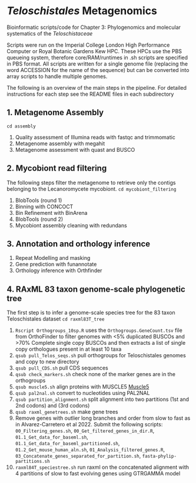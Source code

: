 # *Teloschistales* Metagenomics
Bioinformatic scripts/code for Chapter 3: Phylogenomics and molecular systematics of the _Teloschistaceae_

Scripts were run on the Imperial College London High Performance Computer or Royal Botanic Gardens Kew HPC. These HPCs use the PBS queueing system, therefore core/RAM/runtimes in .sh scripts are specified in PBS format. All scripts are written for a single genome file (replacing the word ACCESSION for the name of the sequence) but can be converted into array scripts to handle multiple genomes.

The following is an overview of the main steps in the pipeline. For detailed instructions for each step see the README files in each subdirectory

## 1. Metagenome Assembly
`cd assembly`
1. Quality assessment of Illumina reads with fastqc and trimmomatic
2. Metagenome assembly with megahit
3. Metagenome assessment with quast and BUSCO

## 2. Mycobiont read filtering
The following steps filter the metagenome to retrieve only the contigs belonging to the Lecanoromycete mycobiont.
`cd mycobiont_filtering`
1. BlobTools (round 1)
2. Binning with CONCOCT
3. Bin Refinement with BinArena
4. BlobTools (round 2)
5. Mycobiont assembly cleaning with redundans

## 3. Annotation and orthology inference
1. Repeat Modelling and masking
2. Gene prediction with funannotate
3. Orthology inference with Orthfinder

## 4. RAxML 83 taxon genome-scale phylogenetic tree
The first step is to infer a genome-scale species tree for the 83 taxon Teloschistales dataset
`cd raxml83T_tree`
1. `Rscript Orthogroups_10sp.R` uses the `Orthogroups.GeneCount.tsv` file from OrthoFinder to filter genomes with <5% duplicated BUSCOs and >70% Complete single copy BUSCOs and then extracts a list of single copy orthologues present in at least 10 taxa
2. `qsub pull_Telos_seqs.sh` pull orthogroups for Teloschistales genomes and copy to new directory
3. `qsub pull_CDS.sh` pull CDS sequences
4. `qsub check_markers.sh` check none of the marker genes are in the orthogroups
5. `qsub muscle5.sh` align proteins with MUSCLE5 [Muscle5]([https://mafft.cbrc.jp/alignment/software/](https://github.com/rcedgar/muscle))
6. `qsub pal2nal.sh` convert to nucleotides using PAL2NAL
7. `qsub partition_alignment.sh` split alignment into two partitions (1st and 2nd codons) and (3rd codons)
8. `qsub raxml_genetrees.sh` make gene trees
9. Remove genes with outlier long branches and order from slow to fast as in Alvarez-Carretero et al 2022. Submit the following scripts: `00_Filtering_genes.sh`, `00_Get_filtered_genes_in_dir.R`, `01.1_Get_data_for_baseml.sh`, `01.1_Get_data_for_baseml_partitioned.sh`, `01.2_Get_mouse_human_aln.sh`, `01_Analysis_filtered_genes.R`, `03_Concatenate_genes_separated_for_partition.sh`, `fasta-phylip-partitions.sh`
10. `raxml84T_speciestree.sh` run raxml on the concatenated alignment with 4 partitions of slow to fast evolving genes using GTRGAMMA model


